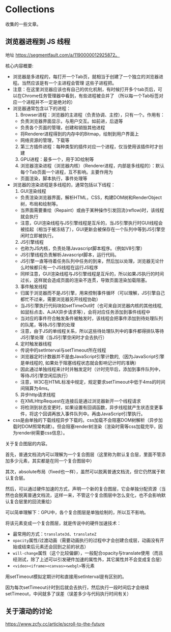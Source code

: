 # Collections

收集的一些文章。     

## 浏览器进程到 JS 线程

地址 https://segmentfault.com/a/1190000012925872。     

核心内容概要:     

+ 浏览器是多进程的，每打开一个Tab页，就相当于创建了一个独立的浏览器进程。当然应该是有一个主进程会管理
这些子进程把。
+ 注意：在这里浏览器应该也有自己的优化机制，有时候打开多个tab页后，可以在Chrome任务管理器中看到，有些进程被合并了
（所以每一个Tab标签对应一个进程并不一定是绝对的）
+ 浏览器通常包含以下的进程：
  1. Browser进程：浏览器的主进程（负责协调、主控），只有一个。作用有：
    - 负责浏览器界面显示，与用户交互。如前进，后退等
    - 负责各个页面的管理，创建和销毁其他进程
    - 将Renderer进程得到的内存中的Bitmap，绘制到用户界面上
    - 网络资源的管理，下载等
  2. 第三方插件进程：每种类型的插件对应一个进程，仅当使用该插件时才创建
  3. GPU进程：最多一个，用于3D绘制等
  4. 浏览器渲染进程（浏览器内核）（Renderer进程，内部是多线程的）：默认每个Tab页面一个进程，互不影响。主要作用为
    - 页面渲染，脚本执行，事件处理等
+ 浏览器的渲染进程是多线程的，通常包括以下线程：
  1. GUI渲染线程
    - 负责渲染浏览器界面，解析HTML，CSS，构建DOM树和RenderObject树，布局和绘制等。
    - 当界面需要重绘（Repaint）或由于某种操作引发回流(reflow)时，该线程就会执行
    - 注意，GUI渲染线程与JS引擎线程是互斥的，当JS引擎执行时GUI线程会被挂起（相当于被冻结了），GUI更新会被保存在一个队列中等到JS引擎空闲时立即被执行。
  2. JS引擎线程
    - 也称为JS内核，负责处理Javascript脚本程序。（例如V8引擎）
    - JS引擎线程负责解析Javascript脚本，运行代码。
    - JS引擎一直等待着任务队列中任务的到来，然后加以处理，浏览器无论什么时候都只有一个JS线程在运行JS程序
    - 同样注意，GUI渲染线程与JS引擎线程是互斥的，所以如果JS执行的时间过长，这样就会造成页面的渲染不连贯，导致页面渲染加载阻塞。
  3. 事件触发线程
    - 归属于浏览器而不是JS引擎，用来控制事件循环（可以理解，JS引擎自己都忙不过来，需要浏览器另开线程协助）
    - 当JS引擎执行代码块如setTimeOut时（也可来自浏览器内核的其他线程,如鼠标点击、AJAX异步请求等），会将对应任务添加到事件线程中
    - 当对应的事件符合触发条件被触发时，该线程会把事件添加到待处理队列的队尾，等待JS引擎的处理
    - 注意，由于JS的单线程关系，所以这些待处理队列中的事件都得排队等待JS引擎处理（当JS引擎空闲时才会去执行）
  4. 定时触发器线程
    - 传说中的setInterval与setTimeout所在线程
    - 浏览器定时计数器并不是由JavaScript引擎计数的,（因为JavaScript引擎是单线程的, 如果处于阻塞线程状态就会影响记计时的准确）
    - 因此通过单独线程来计时并触发定时（计时完毕后，添加到事件队列中，等待JS引擎空闲后执行）
    - 注意，W3C在HTML标准中规定，规定要求setTimeout中低于4ms的时间间隔算为4ms。
  5. 异步http请求线程
    - 在XMLHttpRequest在连接后是通过浏览器新开一个线程请求
    - 将检测到状态变更时，如果设置有回调函数，异步线程就产生状态变更事件，将这个回调再放入事件队列中。再由JavaScript引擎执行。
+ css是由单独的下载线程异步下载的。css加载不会阻塞DOM树解析（异步加载时DOM照常构建）。但会阻塞render树渲染（渲染时需等css加载完毕，因为render树需要css信息）。   


关于复合图层的内容。     

首先，普通文档流内可以理解为一个复合图层（这里称为默认复合层，里面不管添加多少元素，其实都是在同一个复合图层中）  

其次，absolute布局（fixed也一样），虽然可以脱离普通文档流，但它仍然属于默认复合层。   

然后，可以通过硬件加速的方式，声明一个新的复合图层，它会单独分配资源（当然也会脱离普通文档流，这样一来，不管这个复合图层中怎么变化，也不会影响默认复合层里的回流重绘）       

可以简单理解下：GPU中，各个复合图层是单独绘制的，所以互不影响。     

将该元素变成一个复合图层，就是传说中的硬件加速技术：   

+ 最常用的方式：`translate3d`、`translateZ`
+ `opacity`属性/过渡动画（需要动画执行的过程中才会创建合成层，动画没有开始或结束后元素还会回到之前的状态）
+ `will-change`属性（这个比较偏僻），一般配合opacity与translate使用（而且经测试，除了上述可以引发硬件加速的属性外，其它属性并不会变成复合层）
+ `<video><iframe><canvas><webgl>`等元素    

用setTimeout模拟定期计时和直接用setInterval是有区别的。   

因为每次setTimeout计时到后就会去执行，然后执行一段时间后才会继续setTimeout，中间就多了误差（误差多少与代码执行时间有关）


## 关于滚动的讨论

https://www.zcfy.cc/article/scroll-to-the-future